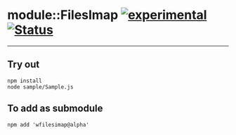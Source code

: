 
# module::FilesImap [![experimental](https://img.shields.io/badge/stability-experimental-orange.svg)](https://github.com/emersion/stability-badges#experimental) [![Status](https://github.com/Wandalen/wFilesImap/workflows/Test/badge.svg)](https://github.com/Wandalen/wFilesImap/actions?query=workflow%3ATest)

___

## Try out
```
npm install
node sample/Sample.js
```

## To add as submodule
```
npm add 'wfilesimap@alpha'
```

